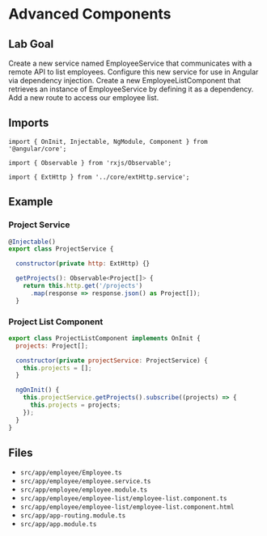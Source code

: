 # Advanced Components

## Lab Goal
Create a new service named EmployeeService that communicates with a remote API to list employees. Configure this new service for use in Angular via dependency injection. Create a new EmployeeListComponent that retrieves an instance of EmployeeService by defining it as a dependency. Add a new route to access our employee list. 

## Imports

`import { OnInit, Injectable, NgModule, Component } from '@angular/core';`

`import { Observable } from 'rxjs/Observable';`

`import { ExtHttp } from '../core/extHttp.service';`

## Example
### Project Service
```js
@Injectable()
export class ProjectService {

  constructor(private http: ExtHttp) {}

  getProjects(): Observable<Project[]> {
    return this.http.get('/projects')
      .map(response => response.json() as Project[]);
  }
```

### Project List Component
```js
export class ProjectListComponent implements OnInit {
  projects: Project[];

  constructor(private projectService: ProjectService) {
    this.projects = [];
  }

  ngOnInit() {
    this.projectService.getProjects().subscribe((projects) => {
      this.projects = projects;
    });
  }
}
```

## Files
- `src/app/employee/Employee.ts`
- `src/app/employee/employee.service.ts`
- `src/app/employee/employee.module.ts`
- `src/app/employee/employee-list/employee-list.component.ts`
- `src/app/employee/employee-list/employee-list.component.html`
- `src/app/app-routing.module.ts`
- `src/app/app.module.ts`
